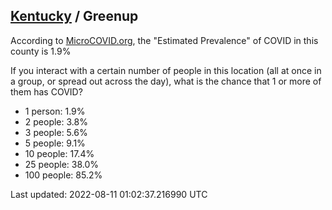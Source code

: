 
## [Kentucky](/united-states/kentucky) / Greenup

According to [MicroCOVID.org](http://microcovid.org),
the "Estimated Prevalence" of COVID in this county is 1.9%

If you interact with a certain number of people in this location
(all at once in a group, or spread out across the day), what is the chance that
1 or more of them has COVID?

- 1 person: 1.9%
- 2 people: 3.8%
- 3 people: 5.6%
- 5 people: 9.1%
- 10 people: 17.4%
- 25 people: 38.0%
- 100 people: 85.2%

Last updated: 2022-08-11 01:02:37.216990 UTC
